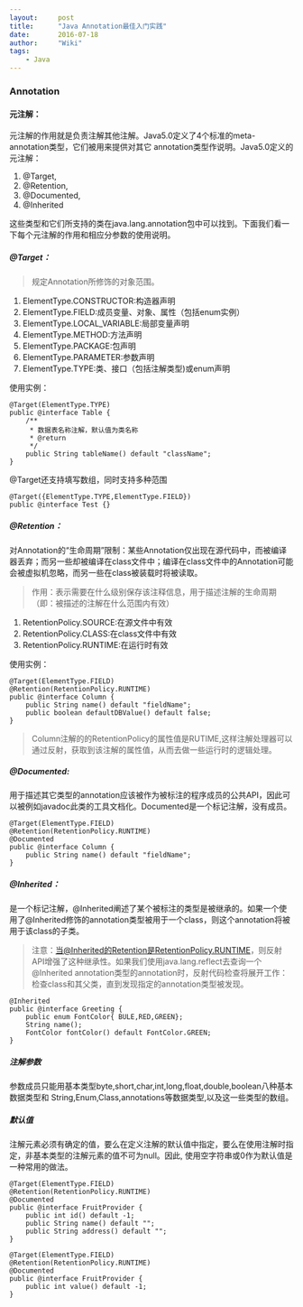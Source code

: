 ```yaml
---
layout:     post
title:      "Java Annotation最佳入门实践"
date:       2016-07-18
author:     "Wiki"
tags:
    - Java
---
```




### Annotation

#### 元注解：
元注解的作用就是负责注解其他注解。Java5.0定义了4个标准的meta-annotation类型，它们被用来提供对其它 annotation类型作说明。Java5.0定义的元注解：
1. @Target,
2. @Retention,
3. @Documented,
4. @Inherited

这些类型和它们所支持的类在java.lang.annotation包中可以找到。下面我们看一下每个元注解的作用和相应分参数的使用说明。
##### @Target：
> 规定Annotation所修饰的对象范围。
1. ElementType.CONSTRUCTOR:构造器声明
2. ElementType.FIELD:成员变量、对象、属性（包括enum实例）
3. ElementType.LOCAL_VARIABLE:局部变量声明
4. ElementType.METHOD:方法声明
5. ElementType.PACKAGE:包声明
6. ElementType.PARAMETER:参数声明
7. ElementType.TYPE:类、接口（包括注解类型)或enum声明

使用实例：

```
@Target(ElementType.TYPE)
public @interface Table {
    /**
     * 数据表名称注解，默认值为类名称
     * @return
     */
    public String tableName() default "className";
}
```
@Target还支持填写数组，同时支持多种范围
```
@Target({ElementType.TYPE,ElementType.FIELD})
public @interface Test {}
```
##### @Retention：
对Annotation的“生命周期”限制：某些Annotation仅出现在源代码中，而被编译器丢弃；而另一些却被编译在class文件中；编译在class文件中的Annotation可能会被虚拟机忽略，而另一些在class被装载时将被读取。
> 作用：表示需要在什么级别保存该注释信息，用于描述注解的生命周期（即：被描述的注解在什么范围内有效）
1. RetentionPolicy.SOURCE:在源文件中有效
2. RetentionPolicy.CLASS:在class文件中有效
3. RetentionPolicy.RUNTIME:在运行时有效

使用实例：
```
@Target(ElementType.FIELD)
@Retention(RetentionPolicy.RUNTIME)
public @interface Column {
    public String name() default "fieldName";
    public boolean defaultDBValue() default false;
}
```
> Column注解的的RetentionPolicy的属性值是RUTIME,这样注解处理器可以通过反射，获取到该注解的属性值，从而去做一些运行时的逻辑处理。
##### @Documented:
用于描述其它类型的annotation应该被作为被标注的程序成员的公共API，因此可以被例如javadoc此类的工具文档化。Documented是一个标记注解，没有成员。

```
@Target(ElementType.FIELD)
@Retention(RetentionPolicy.RUNTIME)
@Documented
public @interface Column {
    public String name() default "fieldName";
}
```
##### @Inherited：
是一个标记注解，@Inherited阐述了某个被标注的类型是被继承的。如果一个使用了@Inherited修饰的annotation类型被用于一个class，则这个annotation将被用于该class的子类。

> 注意：当@Inherited的Retention是RetentionPolicy.RUNTIME，则反射API增强了这种继承性。如果我们使用java.lang.reflect去查询一个@Inherited annotation类型的annotation时，反射代码检查将展开工作：检查class和其父类，直到发现指定的annotation类型被发现。

```
@Inherited
public @interface Greeting {
    public enum FontColor{ BULE,RED,GREEN};
    String name();
    FontColor fontColor() default FontColor.GREEN;
}
```
##### 注解参数
参数成员只能用基本类型byte,short,char,int,long,float,double,boolean八种基本数据类型和 String,Enum,Class,annotations等数据类型,以及这一些类型的数组。
##### 默认值
注解元素必须有确定的值，要么在定义注解的默认值中指定，要么在使用注解时指定，非基本类型的注解元素的值不可为null。因此, 使用空字符串或0作为默认值是一种常用的做法。

```
@Target(ElementType.FIELD)
@Retention(RetentionPolicy.RUNTIME)
@Documented
public @interface FruitProvider {
    public int id() default -1;
    public String name() default "";
    public String address() default "";
}
```


```
@Target(ElementType.FIELD)
@Retention(RetentionPolicy.RUNTIME)
@Documented
public @interface FruitProvider {
    public int value() default -1;
}
```

